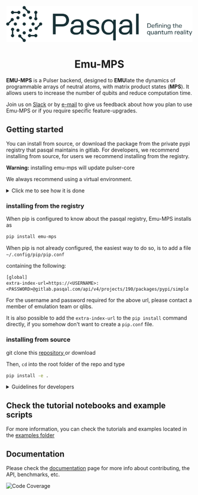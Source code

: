 <div align="center">
  <img src="docs/logos/LogoTaglineSoftGreen.svg">

  # Emu-MPS
</div>

**EMU-MPS** is a Pulser backend, designed to **EMU**late the dynamics of programmable arrays of neutral atoms, with matrix product states (**MPS**). It allows users to increase the number of qubits and reduce computation time.

Join us on [Slack](https://pasqalworkspace.slack.com/archives/C0389KD4ZKQ) or by [e-mail](mailto:emulation@pasqal.com) to give us feedback about how you plan to use Emu-MPS or if you require specific feature-upgrades.


## Getting started

You can install from source, or download the package from the private pypi registry that pasqal maintains in gitlab.
For developers, we recommend installing from source, for users we recommend installing from the registry.

**Warning:** installing emu-mps will update pulser-core

We always recommend using a virtual environment.

<details>
  <summary>Click me to see how it is done</summary>

  #### Create a virtual environment using python

  ```
  python -m venv .venv
  ```

  Or

  ```
  python -m venv /path/to/new/virtual/environment
  ```

  Replace `/path/to/new/virtual/environment` with your desired directory path.

  Then activate the environment On linux or MacOS

  ```
  source /path/to/new/virtual/environment/bin/activate
  ```

  While on Windows it's

  ```
  C:\> /path/to/new/virtual/environment/Scripts/activate
  ```

  Remember to replace `/path/to/new/virtual/environment` with the actual path to your virtual environment. Once the environment is activated, you can clone emu_mps and install it using

</details>

### installing from the registry

When pip is configured to know about the pasqal registry, Emu-MPS installs as

```bash
pip install emu-mps
```
When pip is not already configured, the easiest way to do so, is to add a file
`~/.config/pip/pip.conf`

containing the following:

```
[global]
extra-index-url=https://<USERNAME>:<PASSWORD>@gitlab.pasqal.com/api/v4/projects/190/packages/pypi/simple
```

For the username and password required for the above url, please contact a member of emulation team or qlibs.


It is also possible to add the `extra-index-url` to the `pip install` command directly, if you somehow don't want to create a `pip.conf` file.

### installing from source
git clone this [repository ](https://gitlab.pasqal.com/emulation/rydberg-atoms/emu-ct) or download


Then, `cd` into the root folder of the repo and type

```bash
pip install -e .
```

<details>
  <summary>Guidelines for developers </summary>
  We recommend using an environment, git clone the repository, then inside the `emu_mps` folder

```bash
pip install -e .
```

  Also, the installation of pytest, nbmake, pre-commit.

  Do not forget to run the unit test suite by simply running `pytest` command.

  Another way can be using hatch.

  #### virtual environment with `hatch`

  ```bash
  python -m pip install hatch
  python -m hatch -v shell
  ```

  When inside the shell with development dependencies, install first the pre-commit hook:
  ```
  pre-commit install
  ```
</details>

## Check the tutorial notebooks and example scripts

For more information, you can check the tutorials and examples located in the [examples folder](https://gitlab.pasqal.com/emulation/rydberg-atoms/emu-ct/-/tree/main/examples?ref_type=heads)

## Documentation

Please check the [documentation](./docs/index.md) page for more info about contributing, the API, benchmarks, etc.


![Code Coverage](https://img.shields.io/badge/Coverage-95%25-brightgreen.svg)
